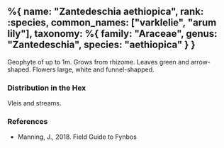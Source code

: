 %{
    name: "Zantedeschia aethiopica",
    rank: :species,
    common_names: ["varklelie", "arum lily"],
    taxonomy: %{
        family: "Araceae",
        genus: "Zantedeschia",
        species: "aethiopica"
    }
}
---

Geophyte of up to 1m. Grows from rhizome. Leaves green and arrow-shaped. Flowers large, white and funnel-shapped.

<!-- read more -->

### Distribution in the Hex

Vleis and streams.

### References

* Manning, J., 2018. Field Guide to Fynbos